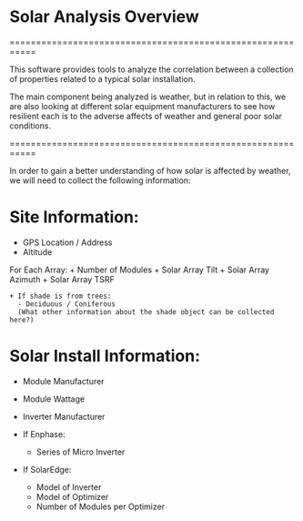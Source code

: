 # Solar Analysis Overview

===========================================================

This software provides tools to analyze the correlation between
a collection of properties related to a typical solar installation.

The main component being analyzed is weather, but in relation to this,
we are also looking at different solar equipment manufacturers to see
how resilient each is to the adverse affects of weather and general
poor solar conditions.

===========================================================

In order to gain a better understanding of how solar is affected
by weather, we will need to collect the following information:

# Site Information:
  + GPS Location / Address
  + Altitude

  For Each Array:
    + Number of Modules
    + Solar Array Tilt
    + Solar Array Azimuth
    + Solar Array TSRF

    + If shade is from trees:
      - Deciduous / Coniferous
      (What other information about the shade object can be collected here?)

# Solar Install Information:
  + Module Manufacturer
  + Module Wattage

  + Inverter Manufacturer

  + If Enphase:
    - Series of Micro Inverter

  + If SolarEdge:
    - Model of Inverter
    - Model of Optimizer
    - Number of Modules per Optimizer
